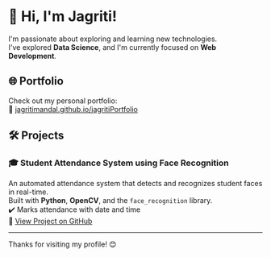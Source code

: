 # 👋 Hi, I'm Jagriti!

I'm passionate about exploring and learning new technologies.  
I've explored **Data Science**, and I'm currently focused on **Web Development**.

## 🌐 Portfolio  
Check out my personal portfolio:  
🔗 [jagritimandal.github.io/jagritiPortfolio](https://jagritimandal.github.io/jagritiPortfolio)

## 🛠️ Projects

### 🎓 Student Attendance System using Face Recognition  
An automated attendance system that detects and recognizes student faces in real-time.  
Built with **Python**, **OpenCV**, and the `face_recognition` library.  
✔️ Marks attendance with date and time  
📁 [View Project on GitHub](https://github.com/yourusername/student-attendance-system) <!-- Replace with actual repo link -->

---

Thanks for visiting my profile! 😊  
